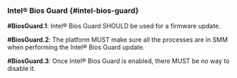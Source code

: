 ### Intel® Bios Guard {#intel-bios-guard}

**#BiosGuard.1**: Intel® Bios Guard SHOULD be used for a firmware update.

**#BiosGuard.2**: The platform MUST make sure all the processes are in SMM when performing the Intel® Bios Guard update.

**#BiosGuard.3**: Once Intel® Bios Guard is enabled, there MUST be no way to disable it.